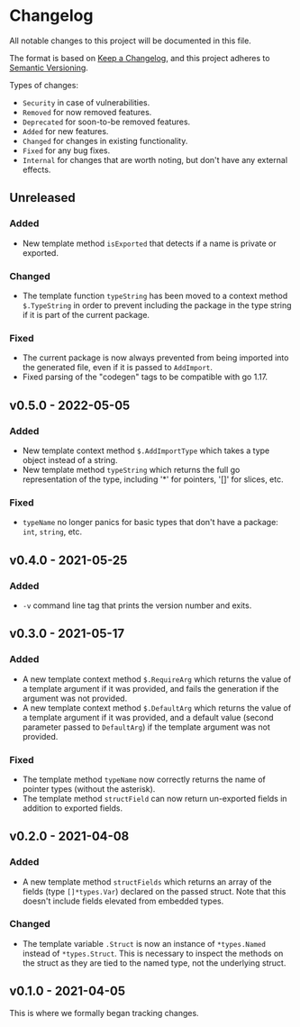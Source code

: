# Changelog

All notable changes to this project will be documented in this file.

The format is based on [Keep a Changelog](https://keepachangelog.com/en/1.0.0/),
and this project adheres to [Semantic Versioning](https://semver.org/spec/v2.0.0.html).

Types of changes:

- `Security` in case of vulnerabilities.
- `Removed` for now removed features.
- `Deprecated` for soon-to-be removed features.
- `Added` for new features.
- `Changed` for changes in existing functionality.
- `Fixed` for any bug fixes.
- `Internal` for changes that are worth noting, but don't have any external effects.

## Unreleased

### Added

- New template method `isExported` that detects if a name is private or exported.

### Changed

- The template function `typeString` has been moved to a context method
  `$.TypeString` in order to prevent including the package in the type string if
  it is part of the current package.

### Fixed

- The current package is now always prevented from being imported into the
  generated file, even if it is passed to `AddImport`.
- Fixed parsing of the "codegen" tags to be compatible with go 1.17.

## v0.5.0 - 2022-05-05

### Added

- New template context method `$.AddImportType` which takes a type object
  instead of a string.
- New template method `typeString` which returns the full go representation of
  the type, including '*' for pointers, '[]' for slices, etc.

### Fixed

- `typeName` no longer panics for basic types that don't have a package: `int`,
  `string`, etc.

## v0.4.0 - 2021-05-25

### Added

- `-v` command line tag that prints the version number and exits.

## v0.3.0 - 2021-05-17

### Added

- A new template context method `$.RequireArg` which returns the value of a
  template argument if it was provided, and fails the generation if the argument
  was not provided.
- A new template context method `$.DefaultArg` which returns the value of a
  template argument if it was provided, and a default value (second parameter
  passed to `DefaultArg`) if the template argument was not provided.

### Fixed

- The template method `typeName` now correctly returns the name of pointer types
  (without the asterisk).
- The template method `structField` can now return un-exported fields in
  addition to exported fields.

## v0.2.0 - 2021-04-08

### Added

- A new template method `structFields` which returns an array of the fields
  (type `[]*types.Var`) declared on the passed struct.  Note that this doesn't
  include fields elevated from embedded types.

### Changed

- The template variable `.Struct` is now an instance of `*types.Named` instead
  of `*types.Struct`.  This is necessary to inspect the methods on the struct as
  they are tied to the named type, not the underlying struct.

## v0.1.0 - 2021-04-05

This is where we formally began tracking changes.

